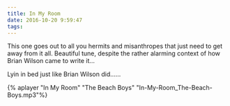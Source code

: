```yaml
---
title: In My Room
date: 2016-10-20 9:59:47
tags:
---
```


This one goes out to all you hermits and misanthropes that just need to get away from it all. Beautiful tune, despite the rather alarming context of how Brian Wilson came to write it…

Lyin in bed just like Brian Wilson did……

{% aplayer "In My Room" "The Beach Boys" "In-My-Room_The-Beach-Boys.mp3"%}
